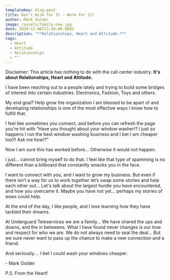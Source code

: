 ```yaml
---
templateKey: blog-post
title: Don't Wish for It - Work for It!
author: Mark Golder
image: /assets/family-new.jpg
date: 2020-11-06T21:48:00.000Z
description: "**Relationships, Heart and Attitude.**"
tags:
  - Heart
  - Attitude
  - Relationships
  - ""
---
```

Disclaimer: This article has nothing to do with the call center industry. **It's about Relationships, Heart and Attitude.**

I have been reaching out to a people lately and trying to build some bridges of interest into certain industries. Electronics, Fashion, Toys and others.

My end goal? Help grow the organization I am blessed to be apart of and developing relationships is one of the most effective ways I know how to fulfill that.

I feel like sometimes you connect, and before you can refresh the page you're hit with “Have you thought about your window washer!? I just so happens I run the best window washing business and I bet I am cheaper too!!! Ask me how!?”

Now I am sure this has worked before… Otherwise it would not happen.

I just… cannot bring myself to do that. I feel like that type of spamming is no different than a billboard that constantly smacks you in the face.

I want to connect with you, and I want to grow my business. But even if there isn’t a way for us to work together let’s swap some stories and help each other out… Let's talk about the  largest hurdle you have encountered, and how you overcame it. Maybe you have not yet… perhaps my stories of woes could help.

At the end of the day, I like people, and I love learning how they have tackled their dreams.

At Underguard Teleservices we are a family… We have shared the ups and downs, and the in betweens. What I have found never changes is our love and respect for who we are. We do not always need to seal the deal… But we sure never want to pass up the chance to make a new connection and a friend.

And seriously…. I bet I could wash your windows cheaper.

\- Mark Golder

P.S. From the Heart!